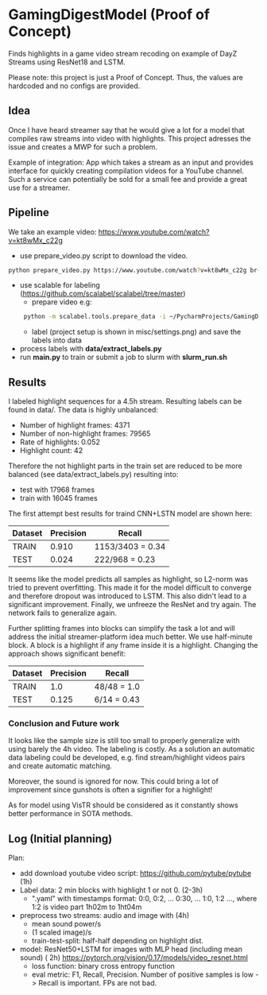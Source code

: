 # GamingDigestModel (Proof of Concept)

Finds highlights in a game video stream recoding on example of DayZ Streams using ResNet18 and LSTM.

Please note: this project is just a Proof of Concept. Thus, the values are hardcoded and no configs are provided.

## Idea

Once I have heard streamer say that he would give a lot for a model that compiles
raw streams into video with highlights. This project adresses the issue and creates a MWP
for such a problem.

Example of integration: App which takes a stream as an input and provides interface for quickly
creating compilation videos for a YouTube channel. Such a service can potentially be sold for a small fee and
provide a great use for a streamer.

## Pipeline

We take an example video: https://www.youtube.com/watch?v=kt8wMx_c22g

- use prepare_video.py script to download the video.

```bash 
python prepare_video.py https://www.youtube.com/watch?v=kt8wMx_c22g br-stream
```

- use scalable for labeling (https://github.com/scalabel/scalabel/tree/master)
    - prepare video e.g:
  ```bash
   python -m scalabel.tools.prepare_data -i ~/PycharmProjects/GamingDigestModel/data/br-stream.mp4 -o ./br-stream --fps 5 --url-root http://localhost:8686/items/br-stream 
  ```
    - label (project setup is shown in misc/settings.png) and save the labels into data
- process labels with **data/extract_labels.py**
- run **main.py** to train or submit a job to slurm with **slurm_run.sh**

## Results

I labeled highlight sequences for a 4.5h stream. Resulting labels can be found in data/. The data is highly unbalanced:

- Number of highlight frames: 4371
- Number of non-highlight frames: 79565
- Rate of highlights: 0.052
- Highlight count: 42

Therefore the not highlight parts in the train set are reduced to be more balanced
(see data/extract_labels.py) resulting into:

- test with 17968 frames
- train with 16045 frames

The first attempt best results for traind CNN+LSTN model are shown here:

| Dataset | Precision | Recall           |
|---------|-----------|------------------|
| TRAIN   | 0.910     | 1153/3403 = 0.34 |
| TEST    | 0.024     | 222/968 = 0.23   |

It seems like the model predicts all samples as highlight, so L2-norm was tried to prevent overfitting.
This made it for the model difficult to converge and therefore dropout was introduced to LSTM. This also didn't lead
to a significant improvement. Finally, we unfreeze the ResNet and try again. The network fails to generalize again.

Further splitting frames into blocks can simplify the task a lot and will address the initial streamer-platform idea
much better. We use half-minute block. A block is a highlight if any frame inside it is a highlight. 
Changing the approach shows significant benefit:

| Dataset | Precision | Recall      |
|---------|-----------|-------------|
| TRAIN   | 1.0       | 48/48 = 1.0 |
| TEST    | 0.125     | 6/14 = 0.43 |

### Conclusion and Future work

It looks like the sample size is still too small to properly generalize with using barely the 4h video.
The labeling is costly.
As a solution an automatic data labeling could be developed, e.g. find stream/highlight videos pairs and create
automatic matching.

Moreover, the sound is ignored for now. This could bring a lot of improvement since gunshots is often a signifier for
a highlight!

As for model using VisTR should be considered as it constantly shows better performance in SOTA methods.

## Log (Initial planning)

Plan:

- add download youtube video script: https://github.com/pytube/pytube (1h)
- Label data: 2 min blocks with highlight 1 or not 0. (2-3h)
    - ".yaml" with timestamps format: 0:0, 0:2, ... 0:30, ... 1:0, 1:2 ..., where 1:2 is video part 1h02m to 1ht04m
- preprocess two streams: audio and image with (4h)
    - mean sound power/s
    - (1 scaled image)/s
    - train-test-split: half-half depending on highlight dist.
- model: ResNet50+LSTM for images with MLP head (including mean sound) (
  2h) https://pytorch.org/vision/0.17/models/video_resnet.html
    - loss function: binary cross entropy function
    - eval metric: F1, Recall, Precision. Number of positive samples is low -> Recall is important. FPs are not bad.
 